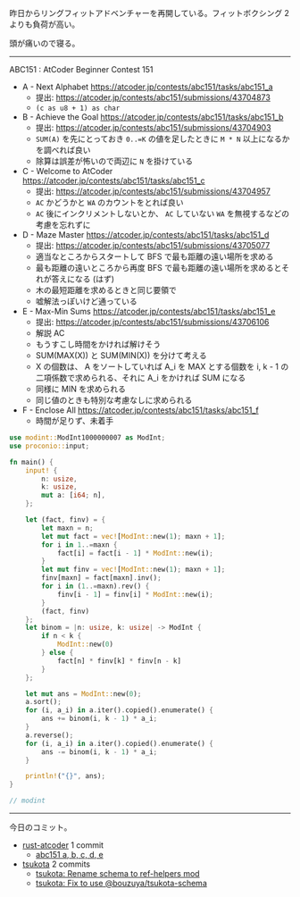 昨日からリングフィットアドベンチャーを再開している。フィットボクシング 2 よりも負荷が高い。

頭が痛いので寝る。

---

ABC151 : AtCoder Beginner Contest 151

- A - Next Alphabet
  <https://atcoder.jp/contests/abc151/tasks/abc151_a>
  - 提出: <https://atcoder.jp/contests/abc151/submissions/43704873>
  - `(c as u8 + 1) as char`
- B - Achieve the Goal
  <https://atcoder.jp/contests/abc151/tasks/abc151_b>
  - 提出: <https://atcoder.jp/contests/abc151/submissions/43704903>
  - `SUM(A)` を先にとっておき `0..=K` の値を足したときに `M * N` 以上になるかを調べれば良い
  - 除算は誤差が怖いので両辺に `N` を掛けている
- C - Welcome to AtCoder
  <https://atcoder.jp/contests/abc151/tasks/abc151_c>
  - 提出: <https://atcoder.jp/contests/abc151/submissions/43704957>
  - `AC` かどうかと `WA` のカウントをとれば良い
  - `AC` 後にインクリメントしないとか、 `AC` していない `WA` を無視するなどの考慮を忘れずに
- D - Maze Master
  <https://atcoder.jp/contests/abc151/tasks/abc151_d>
  - 提出: <https://atcoder.jp/contests/abc151/submissions/43705077>
  - 適当なところからスタートして BFS で最も距離の遠い場所を求める
  - 最も距離の遠いところから再度 BFS で最も距離の遠い場所を求めるとそれが答えになる (はず)
  - 木の最短距離を求めるときと同じ要領で
  - 嘘解法っぽいけど通っている
- E - Max-Min Sums
  <https://atcoder.jp/contests/abc151/tasks/abc151_e>
  - 提出: <https://atcoder.jp/contests/abc151/submissions/43706106>
  - 解説 AC
  - もうすこし時間をかければ解けそう
  - SUM(MAX(X)) と SUM(MIN(X)) を分けて考える
  - X の個数は、 A をソートしていれば A_i を MAX とする個数を i, k - 1 の二項係数で求められる、それに A_i をかければ SUM になる
  - 同様に MIN を求められる
  - 同じ値のときも特別な考慮なしに求められる
- F - Enclose All
  <https://atcoder.jp/contests/abc151/tasks/abc151_f>
  - 時間が足りず、未着手

```rust
use modint::ModInt1000000007 as ModInt;
use proconio::input;

fn main() {
    input! {
        n: usize,
        k: usize,
        mut a: [i64; n],
    };

    let (fact, finv) = {
        let maxn = n;
        let mut fact = vec![ModInt::new(1); maxn + 1];
        for i in 1..=maxn {
            fact[i] = fact[i - 1] * ModInt::new(i);
        }
        let mut finv = vec![ModInt::new(1); maxn + 1];
        finv[maxn] = fact[maxn].inv();
        for i in (1..=maxn).rev() {
            finv[i - 1] = finv[i] * ModInt::new(i);
        }
        (fact, finv)
    };
    let binom = |n: usize, k: usize| -> ModInt {
        if n < k {
            ModInt::new(0)
        } else {
            fact[n] * finv[k] * finv[n - k]
        }
    };

    let mut ans = ModInt::new(0);
    a.sort();
    for (i, a_i) in a.iter().copied().enumerate() {
        ans += binom(i, k - 1) * a_i;
    }
    a.reverse();
    for (i, a_i) in a.iter().copied().enumerate() {
        ans -= binom(i, k - 1) * a_i;
    }

    println!("{}", ans);
}

// modint
```

---

今日のコミット。

- [rust-atcoder](https://github.com/bouzuya/rust-atcoder) 1 commit
  - [abc151 a, b, c, d, e](https://github.com/bouzuya/rust-atcoder/commit/ee1ee380814456d81d1d66337458388b57191994)
- [tsukota](https://github.com/bouzuya/tsukota) 2 commits
  - [tsukota: Rename schema to ref-helpers mod](https://github.com/bouzuya/tsukota/commit/ee6d001c20165ff72c08e7fbf217e84da2ffe177)
  - [tsukota: Fix to use @bouzuya/tsukota-schema](https://github.com/bouzuya/tsukota/commit/815d97237b7cf899d7096e72420cfc80c85085ea)
